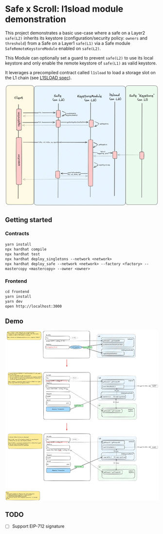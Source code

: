 # Safe x Scroll: l1sload module demonstration 

This project demonstrates a basic use-case where a safe on a Layer2 `safe(L2)` inherits its keystore (configuration/security policy: `owners` and `threshold`) from a Safe on a Layer1 `safe(L1)` via a Safe module `SafeRemoteKeystoreModule` enabled on `safe(L2)`. 

This Module can optionally set a guard to prevent `safe(L2)` to use its local keystore and only enable the remote keystore of `safe(L1)` as valid keystore.

It leverages a precompiled contract called `l1sload` to load a storage slot on the L1 chain (see [L1SLOAD spec](https://scrollzkp.notion.site/L1SLOAD-spec-a12ae185503946da9e660869345ef7dc)).

![](docs/flow.png)


## Getting started

### Contracts
```shell
yarn install
npx hardhat compile
npx hardhat test
npx hardhat deploy_singletons --network <network>
npx hardhat deploy_safe --network <network> --factory <factory> --mastercopy <mastercopy> --owner <owner>
```

### Frontend
```shell
cd frontend
yarn install
yarn dev
open http://localhost:3000
```

## Demo

![](docs/demo-mockups.png)

## TODO
- [ ] Support EIP-712 signature